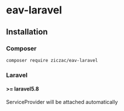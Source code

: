 # eav-laravel

## Installation
### Composer
```
composer require ziczac/eav-laravel
```

### Laravel

#### >= laravel5.8

ServiceProvider will be attached automatically
